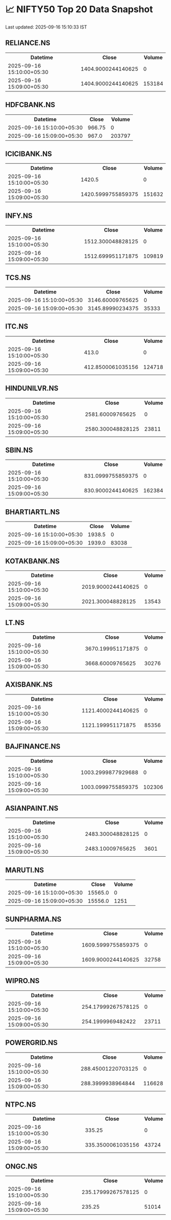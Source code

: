 # 📈 NIFTY50 Top 20 Data Snapshot

Last updated: 2025-09-16 15:10:33 IST

## RELIANCE.NS

<table>
  <tr><th>Datetime</th><th>Close</th><th>Volume</th></tr>
  <tr><td>2025-09-16 15:10:00+05:30</td><td>1404.9000244140625</td><td>0</td></tr>
  <tr><td>2025-09-16 15:09:00+05:30</td><td>1404.9000244140625</td><td>153184</td></tr>
</table>

## HDFCBANK.NS

<table>
  <tr><th>Datetime</th><th>Close</th><th>Volume</th></tr>
  <tr><td>2025-09-16 15:10:00+05:30</td><td>966.75</td><td>0</td></tr>
  <tr><td>2025-09-16 15:09:00+05:30</td><td>967.0</td><td>203797</td></tr>
</table>

## ICICIBANK.NS

<table>
  <tr><th>Datetime</th><th>Close</th><th>Volume</th></tr>
  <tr><td>2025-09-16 15:10:00+05:30</td><td>1420.5</td><td>0</td></tr>
  <tr><td>2025-09-16 15:09:00+05:30</td><td>1420.5999755859375</td><td>151632</td></tr>
</table>

## INFY.NS

<table>
  <tr><th>Datetime</th><th>Close</th><th>Volume</th></tr>
  <tr><td>2025-09-16 15:10:00+05:30</td><td>1512.300048828125</td><td>0</td></tr>
  <tr><td>2025-09-16 15:09:00+05:30</td><td>1512.699951171875</td><td>109819</td></tr>
</table>

## TCS.NS

<table>
  <tr><th>Datetime</th><th>Close</th><th>Volume</th></tr>
  <tr><td>2025-09-16 15:10:00+05:30</td><td>3146.60009765625</td><td>0</td></tr>
  <tr><td>2025-09-16 15:09:00+05:30</td><td>3145.89990234375</td><td>35333</td></tr>
</table>

## ITC.NS

<table>
  <tr><th>Datetime</th><th>Close</th><th>Volume</th></tr>
  <tr><td>2025-09-16 15:10:00+05:30</td><td>413.0</td><td>0</td></tr>
  <tr><td>2025-09-16 15:09:00+05:30</td><td>412.8500061035156</td><td>124718</td></tr>
</table>

## HINDUNILVR.NS

<table>
  <tr><th>Datetime</th><th>Close</th><th>Volume</th></tr>
  <tr><td>2025-09-16 15:10:00+05:30</td><td>2581.60009765625</td><td>0</td></tr>
  <tr><td>2025-09-16 15:09:00+05:30</td><td>2580.300048828125</td><td>23811</td></tr>
</table>

## SBIN.NS

<table>
  <tr><th>Datetime</th><th>Close</th><th>Volume</th></tr>
  <tr><td>2025-09-16 15:10:00+05:30</td><td>831.0999755859375</td><td>0</td></tr>
  <tr><td>2025-09-16 15:09:00+05:30</td><td>830.9000244140625</td><td>162384</td></tr>
</table>

## BHARTIARTL.NS

<table>
  <tr><th>Datetime</th><th>Close</th><th>Volume</th></tr>
  <tr><td>2025-09-16 15:10:00+05:30</td><td>1938.5</td><td>0</td></tr>
  <tr><td>2025-09-16 15:09:00+05:30</td><td>1939.0</td><td>83038</td></tr>
</table>

## KOTAKBANK.NS

<table>
  <tr><th>Datetime</th><th>Close</th><th>Volume</th></tr>
  <tr><td>2025-09-16 15:10:00+05:30</td><td>2019.9000244140625</td><td>0</td></tr>
  <tr><td>2025-09-16 15:09:00+05:30</td><td>2021.300048828125</td><td>13543</td></tr>
</table>

## LT.NS

<table>
  <tr><th>Datetime</th><th>Close</th><th>Volume</th></tr>
  <tr><td>2025-09-16 15:10:00+05:30</td><td>3670.199951171875</td><td>0</td></tr>
  <tr><td>2025-09-16 15:09:00+05:30</td><td>3668.60009765625</td><td>30276</td></tr>
</table>

## AXISBANK.NS

<table>
  <tr><th>Datetime</th><th>Close</th><th>Volume</th></tr>
  <tr><td>2025-09-16 15:10:00+05:30</td><td>1121.4000244140625</td><td>0</td></tr>
  <tr><td>2025-09-16 15:09:00+05:30</td><td>1121.199951171875</td><td>85356</td></tr>
</table>

## BAJFINANCE.NS

<table>
  <tr><th>Datetime</th><th>Close</th><th>Volume</th></tr>
  <tr><td>2025-09-16 15:10:00+05:30</td><td>1003.2999877929688</td><td>0</td></tr>
  <tr><td>2025-09-16 15:09:00+05:30</td><td>1003.0999755859375</td><td>102306</td></tr>
</table>

## ASIANPAINT.NS

<table>
  <tr><th>Datetime</th><th>Close</th><th>Volume</th></tr>
  <tr><td>2025-09-16 15:10:00+05:30</td><td>2483.300048828125</td><td>0</td></tr>
  <tr><td>2025-09-16 15:09:00+05:30</td><td>2483.10009765625</td><td>3601</td></tr>
</table>

## MARUTI.NS

<table>
  <tr><th>Datetime</th><th>Close</th><th>Volume</th></tr>
  <tr><td>2025-09-16 15:10:00+05:30</td><td>15565.0</td><td>0</td></tr>
  <tr><td>2025-09-16 15:09:00+05:30</td><td>15556.0</td><td>1251</td></tr>
</table>

## SUNPHARMA.NS

<table>
  <tr><th>Datetime</th><th>Close</th><th>Volume</th></tr>
  <tr><td>2025-09-16 15:10:00+05:30</td><td>1609.5999755859375</td><td>0</td></tr>
  <tr><td>2025-09-16 15:09:00+05:30</td><td>1609.9000244140625</td><td>32758</td></tr>
</table>

## WIPRO.NS

<table>
  <tr><th>Datetime</th><th>Close</th><th>Volume</th></tr>
  <tr><td>2025-09-16 15:10:00+05:30</td><td>254.17999267578125</td><td>0</td></tr>
  <tr><td>2025-09-16 15:09:00+05:30</td><td>254.1999969482422</td><td>23711</td></tr>
</table>

## POWERGRID.NS

<table>
  <tr><th>Datetime</th><th>Close</th><th>Volume</th></tr>
  <tr><td>2025-09-16 15:10:00+05:30</td><td>288.45001220703125</td><td>0</td></tr>
  <tr><td>2025-09-16 15:09:00+05:30</td><td>288.3999938964844</td><td>116628</td></tr>
</table>

## NTPC.NS

<table>
  <tr><th>Datetime</th><th>Close</th><th>Volume</th></tr>
  <tr><td>2025-09-16 15:10:00+05:30</td><td>335.25</td><td>0</td></tr>
  <tr><td>2025-09-16 15:09:00+05:30</td><td>335.3500061035156</td><td>43724</td></tr>
</table>

## ONGC.NS

<table>
  <tr><th>Datetime</th><th>Close</th><th>Volume</th></tr>
  <tr><td>2025-09-16 15:10:00+05:30</td><td>235.17999267578125</td><td>0</td></tr>
  <tr><td>2025-09-16 15:09:00+05:30</td><td>235.25</td><td>51014</td></tr>
</table>

